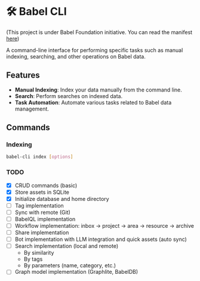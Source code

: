 # 🛠️ Babel CLI

(This project is under Babel Foundation initiative. You can read the manifest [here](https://github.com/margostino/babel-foundation))

A command-line interface for performing specific tasks such as manual indexing, searching, and other operations on Babel data.

## Features

- **Manual Indexing**: Index your data manually from the command line.
- **Search**: Perform searches on indexed data.
- **Task Automation**: Automate various tasks related to Babel data management.

## Commands

### Indexing

```bash
babel-cli index [options]
```

### TODO

- [x] CRUD commands (basic)
- [x] Store assets in SQLite
- [x] Initialize database and home directory
- [ ] Tag implementation
- [ ] Sync with remote (Git)
- [ ] BabelQL implementation
- [ ] Workflow implementation: inbox -> project -> area -> resource -> archive
- [ ] Share implementation
- [ ] Bot implementation with LLM integration and quick assets (auto sync)
- [ ] Search implementation (local and remote)
  - By similarity
  - By tags
  - By parameters (name, category, etc.)
- [ ] Graph model implementation (Graphlite, BabelDB)
